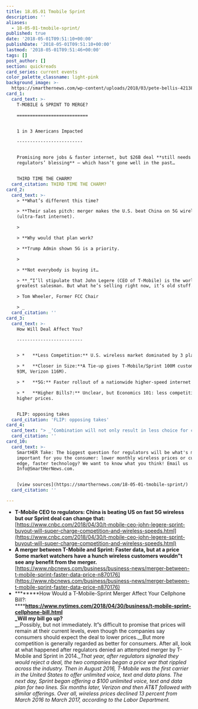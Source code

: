 ```yaml
---
title: 18.05.01 Tmobile Sprint
description: ''
aliases:
  - 18-05-01-tmobile-sprint/
published: true
date: '2018-05-01T09:51:10+00:00'
publishDate: '2018-05-01T09:51:10+00:00'
lastmod: '2018-05-01T09:51:46+00:00'
tags: []
post_author: []
section: quickreads
card_series: current events
color_palette_classname: light-pink
background_image: >-
  https://smarthernews.com/wp-content/uploads/2018/03/pete-bellis-421389-unsplash-scaled.jpg
card_1:
  card_text: >-
    T-MOBILE & SPRINT TO MERGE?

    ===========================


    1 in 3 Americans Impacted

    -------------------------


    Promising more jobs & faster internet, but $26B deal **still needs
    regulators’ blessing** – which hasn’t gone well in the past…


    THIRD TIME THE CHARM?
  card_citation: THIRD TIME THE CHARM?
card_2:
  card_text: >-
    > **What’s different this time?  

    > **Their sales pitch: merger makes the U.S. beat China on 5G wireless
    (ultra-fast internet).

    > 

    > **Why would that plan work?  

    > **Trump Admin shown 5G is a priority.

    > 

    > **Not everybody is buying it…  

    > **_“I’ll stipulate that John Legere (CEO of T-Mobile) is the world’s
    greatest salesman. But what he’s selling right now, it’s old stuff.”  

    > Tom Wheeler, Former FCC Chair  

    > _
  card_citation: ''
card_3:
  card_text: >-
    How Will Deal Affect You?

    -------------------------


    > *   **Less Competition:** U.S. wireless market dominated by 3 players.

    > *   **Closer in Size:**A Tie-up gives T-Mobile/Sprint 100M customers (AT&T
    93M, Verizon 116M).

    > *   **5G:** Faster rollout of a nationwide higher-speed internet network.

    > *   **Higher Bills?:** Unclear, but Economics 101: less competition =
    higher prices.


    FLIP: opposing takes
  card_citation: 'FLIP: opposing takes'
card_4:
  card_text: "> _‘Combination will not only result in less choice for consumers, it will provide greater incentive for the 3 remaining companies to act in concert.”  \n> _**Gigi Sohn, Georgetown Law Inst.  \n> **\n> \n> _‘I think this deal is good for consumers. …T-Mobile led this aggressive, consumer-focused charge… (rivals have) been forced to follow suit.’_  \n> **Jonathan Chaplin, New Street Research**"
  card_citation: ''
card_10:
  card_text: >-
    SmartHER Take: The biggest question for regulators will be what's more
    important for you the consumer: lower monthly wireless prices or cutting
    edge, faster technology? We want to know what you think! Email us
    Info@SmartHerNews.com.


    [view sources](https://smarthernews.com/18-05-01-tmobile-sprint/)
  card_citation: ''

---
```

*   **T-Mobile CEO to regulators: China is beating US on fast 5G wireless but our Sprint deal can change that:** [https://www.cnbc.com/2018/04/30/t-mobile-ceo-john-legere-sprint-buyout-will-super-charge-competition-and-wireless-speeds.html](https://www.cnbc.com/2018/04/30/t-mobile-ceo-john-legere-sprint-buyout-will-super-charge-competition-and-wireless-speeds.html)
*   **A merger between T-Mobile and Sprint: Faster data, but at a price**  
    **Some market watchers have a hunch wireless customers wouldn”t see any benefit from the merger.**  
    [https://www.nbcnews.com/business/business-news/merger-between-t-mobile-sprint-faster-data-price-n870176](https://www.nbcnews.com/business/business-news/merger-between-t-mobile-sprint-faster-data-price-n870176)
*   ********How Would a T-Mobile-Sprint Merger Affect Your Cellphone Bill?:  
    ********[https://www.nytimes.com/2018/04/30/business/t-mobile-sprint-cellphone-bill.html  
    ](https://www.nytimes.com/2018/04/30/business/t-mobile-sprint-cellphone-bill.html)**_Will my bill go up?  
    _**_Possibly, but not immediately. It”s difficult to promise that prices will remain at their current levels, even though the companies say consumers should expect the deal to lower prices.__But more competition is generally regarded as better for consumers. After all, look at what happened after regulators denied an attempted merger by T-Mobile and Sprint in 2014.__That year, after regulators signaled they would reject a deal, the two companies began a price war that rippled across the industry. Then in August 2016, T-Mobile was the first carrier in the United States to offer unlimited voice, text and data plans. The next day, Sprint began offering a $100 unlimited voice, text and data plan for two lines. Six months later, Verizon and then AT&T followed with similar offerings. Over all, wireless prices declined 13 percent from March 2016 to March 2017, according to the Labor Department._